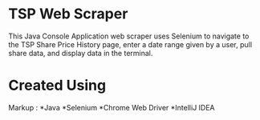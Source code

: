 # TSP Web Scraper

This Java Console Application web scraper uses Selenium to navigate to the TSP Share Price History page, enter a date range given by a user, pull share data, and display data in the terminal.


# Created Using
Markup : *Java
         *Selenium
         *Chrome Web Driver
         *IntelliJ IDEA
